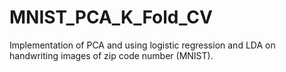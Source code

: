 # MNIST_PCA_K_Fold_CV
Implementation of PCA and using logistic regression and LDA on handwriting images of zip code number (MNIST).
